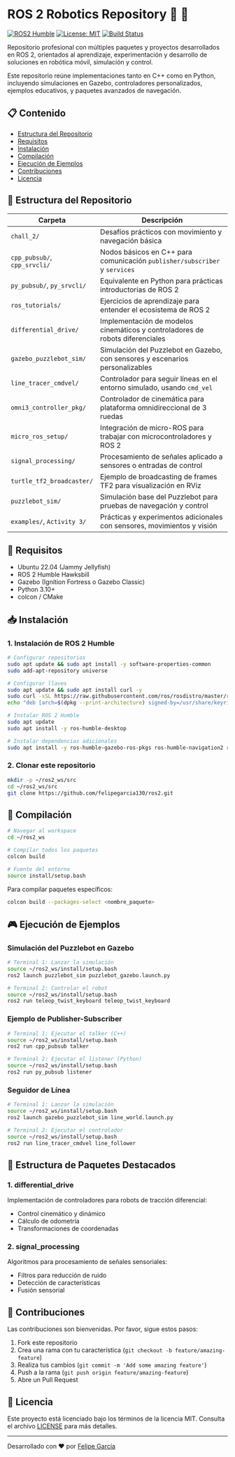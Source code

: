 # ROS 2 Robotics Repository 🤖 🧠

[![ROS2 Humble](https://img.shields.io/badge/ROS2-Humble-blue)](https://docs.ros.org/en/humble/)
[![License: MIT](https://img.shields.io/badge/License-MIT-yellow.svg)](https://opensource.org/licenses/MIT)
[![Build Status](https://img.shields.io/badge/build-passing-brightgreen)]()

Repositorio profesional con múltiples paquetes y proyectos desarrollados en ROS 2, orientados al aprendizaje, experimentación y desarrollo de soluciones en robótica móvil, simulación y control.

Este repositorio reúne implementaciones tanto en C++ como en Python, incluyendo simulaciones en Gazebo, controladores personalizados, ejemplos educativos, y paquetes avanzados de navegación.

## 📋 Contenido

- [Estructura del Repositorio](#-estructura-del-repositorio)
- [Requisitos](#-requisitos)
- [Instalación](#-instalación)
- [Compilación](#-compilación)
- [Ejecución de Ejemplos](#-ejecución-de-ejemplos)
- [Contribuciones](#-contribuciones)
- [Licencia](#-licencia)

## 📁 Estructura del Repositorio

| Carpeta | Descripción |
|---------|-------------|
| `chall_2/` | Desafíos prácticos con movimiento y navegación básica |
| `cpp_pubsub/`, `cpp_srvcli/` | Nodos básicos en C++ para comunicación `publisher/subscriber` y `services` |
| `py_pubsub/`, `py_srvcli/` | Equivalente en Python para prácticas introductorias de ROS 2 |
| `ros_tutorials/` | Ejercicios de aprendizaje para entender el ecosistema de ROS 2 |
| `differential_drive/` | Implementación de modelos cinemáticos y controladores de robots diferenciales |
| `gazebo_puzzlebot_sim/` | Simulación del Puzzlebot en Gazebo, con sensores y escenarios personalizables |
| `line_tracer_cmdvel/` | Controlador para seguir líneas en el entorno simulado, usando `cmd_vel` |
| `omni3_controller_pkg/` | Controlador de cinemática para plataforma omnidireccional de 3 ruedas |
| `micro_ros_setup/` | Integración de micro-ROS para trabajar con microcontroladores y ROS 2 |
| `signal_processing/` | Procesamiento de señales aplicado a sensores o entradas de control |
| `turtle_tf2_broadcaster/` | Ejemplo de broadcasting de frames TF2 para visualización en RViz |
| `puzzlebot_sim/` | Simulación base del Puzzlebot para pruebas de navegación y control |
| `examples/`, `Activity 3/` | Prácticas y experimentos adicionales con sensores, movimientos y visión |

## 🔧 Requisitos

- Ubuntu 22.04 (Jammy Jellyfish)
- ROS 2 Humble Hawksbill
- Gazebo (Ignition Fortress o Gazebo Classic)
- Python 3.10+
- colcon / CMake

## 📥 Instalación

### 1. Instalación de ROS 2 Humble

```bash
# Configurar repositorios
sudo apt update && sudo apt install -y software-properties-common
sudo add-apt-repository universe

# Configurar llaves
sudo apt update && sudo apt install curl -y
sudo curl -sSL https://raw.githubusercontent.com/ros/rosdistro/master/ros.key -o /usr/share/keyrings/ros-archive-keyring.gpg
echo "deb [arch=$(dpkg --print-architecture) signed-by=/usr/share/keyrings/ros-archive-keyring.gpg] http://packages.ros.org/ros2/ubuntu $(. /etc/os-release && echo $UBUNTU_CODENAME) main" | sudo tee /etc/apt/sources.list.d/ros2.list > /dev/null

# Instalar ROS 2 Humble
sudo apt update
sudo apt install -y ros-humble-desktop

# Instalar dependencias adicionales
sudo apt install -y ros-humble-gazebo-ros-pkgs ros-humble-navigation2 ros-humble-nav2-bringup python3-colcon-common-extensions
```

### 2. Clonar este repositorio

```bash
mkdir -p ~/ros2_ws/src
cd ~/ros2_ws/src
git clone https://github.com/felipegarcia130/ros2.git
```

## 🚀 Compilación

```bash
# Navegar al workspace
cd ~/ros2_ws

# Compilar todos los paquetes
colcon build

# Fuente del entorno
source install/setup.bash
```

Para compilar paquetes específicos:

```bash
colcon build --packages-select <nombre_paquete>
```

## 🎮 Ejecución de Ejemplos

### Simulación del Puzzlebot en Gazebo

```bash
# Terminal 1: Lanzar la simulación
source ~/ros2_ws/install/setup.bash
ros2 launch puzzlebot_sim puzzlebot_gazebo.launch.py

# Terminal 2: Controlar el robot
source ~/ros2_ws/install/setup.bash
ros2 run teleop_twist_keyboard teleop_twist_keyboard
```

### Ejemplo de Publisher-Subscriber

```bash
# Terminal 1: Ejecutar el talker (C++)
source ~/ros2_ws/install/setup.bash
ros2 run cpp_pubsub talker

# Terminal 2: Ejecutar el listener (Python)
source ~/ros2_ws/install/setup.bash
ros2 run py_pubsub listener
```

### Seguidor de Línea

```bash
# Terminal 1: Lanzar la simulación
source ~/ros2_ws/install/setup.bash
ros2 launch gazebo_puzzlebot_sim line_world.launch.py

# Terminal 2: Ejecutar el controlador
source ~/ros2_ws/install/setup.bash
ros2 run line_tracer_cmdvel line_follower
```

## 📂 Estructura de Paquetes Destacados

### 1. differential_drive

Implementación de controladores para robots de tracción diferencial:

- Control cinemático y dinámico
- Cálculo de odometría
- Transformaciones de coordenadas

### 2. signal_processing

Algoritmos para procesamiento de señales sensoriales:

- Filtros para reducción de ruido
- Detección de características
- Fusión sensorial

## 🤝 Contribuciones

Las contribuciones son bienvenidas. Por favor, sigue estos pasos:

1. Fork este repositorio
2. Crea una rama con tu característica (`git checkout -b feature/amazing-feature`)
3. Realiza tus cambios (`git commit -m 'Add some amazing feature'`)
4. Push a la rama (`git push origin feature/amazing-feature`)
5. Abre un Pull Request

## 📄 Licencia

Este proyecto está licenciado bajo los términos de la licencia MIT. Consulta el archivo [LICENSE](LICENSE) para más detalles.

---

Desarrollado con ❤️ por [Felipe García](https://github.com/felipegarcia130)
